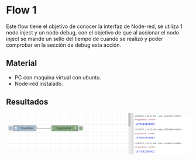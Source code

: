# Flow 1

Este flow tiene el objetivo de conocer la interfaz de Node-red, se utiliza 1 nodo inject y un nodo debug, con el objetivo de que al accionar el nodo inject se mande un sello del tiempo de cuando se realizó y poder comprobar en la sección de debug esta acción.

## Material

- PC con maquina virtual con ubuntu.
- Node-red instalado.

## Resultados
![Flow 1](https://github.com/angelumoca21/SamsungInnovationCampus/blob/main/flow1/imagenes/flow1.png)



